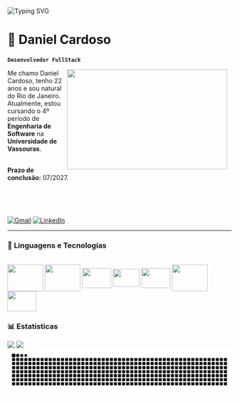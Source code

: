 ![Typing SVG](https://readme-typing-svg.herokuapp.com?size=45&color=886CE4&center=false&vCenter=true&width=1100&height=60&lines=Seja+bem-vindo(a)+ao+meu+perfil!;Sinta-se+à+vontade+para+entrar+em+contato!)

# 👾 Daniel Cardoso
**`Desenvolvedor FullStack`**

<img src="https://media1.tenor.com/m/CEczQHKbh4gAAAAC/pauwex-cozy.gif" width="360" height="225" align="right" style="margin-right: 10px;">
Me chamo Daniel Cardoso, tenho 22 anos e sou natural do Rio de Janeiro. Atualmente, estou cursando o 4º período de <strong>Engenharia de Software</strong> na <strong>Universidade de Vassouras</strong>.

<br/>
<br/>

<strong>Prazo de conclusão:</strong> 07/2027.

<br/>
<br/>
<br/>

[![Gmail](https://img.shields.io/badge/Gmail-red?style=for-the-badge&logo=gmail&logoColor=white)](mailto:danielmazzini6@gmail.com)
[![LinkedIn](https://img.shields.io/badge/LinkedIn-0077B5?style=for-the-badge&logo=linkedin&logoColor=white)](https://www.linkedin.com/in/daniel-cardoso-835b65292?utm_source=share&utm_campaign=share_via&utm_content=profile&utm_medium=android_app)



---


### 🤖 Linguagens e Tecnologias

<div style="display: inline_block"> <br/>
  <img align="center" height="60" width="80" src="https://cdn.jsdelivr.net/gh/devicons/devicon@latest/icons/express/express-original-wordmark.svg" />
  <img align="center" height="60" width="80" src="https://cdn.jsdelivr.net/gh/devicons/devicon@latest/icons/nodejs/nodejs-original-wordmark.svg" />
  <img align="center" height="45" width="65" src="https://cdn.jsdelivr.net/gh/devicons/devicon@latest/icons/react/react-original.svg" />        
  <img align="center" height="40" width="60" src="https://cdn.jsdelivr.net/gh/devicons/devicon@latest/icons/javascript/javascript-original.svg" />
  <img align="center" height="45" width="65" src="https://cdn.jsdelivr.net/gh/devicons/devicon@latest/icons/python/python-original.svg" />
  <img align="center" height="60" width="80" src="https://cdn.jsdelivr.net/gh/devicons/devicon@latest/icons/mysql/mysql-original-wordmark.svg" />        
  <img align="center" height="45" width="65" src="https://cdn.jsdelivr.net/gh/devicons/devicon@latest/icons/docker/docker-plain-wordmark.svg" />
</div>

### 📊 Estatísticas

<div>
  <a src="https://github.com/D4N13LCS/D4N13LCS">
    <img height="180em" src="https://github-readme-stats.vercel.app/api?username=D4N13LCS&show_icons=true&theme=radical&include_all_commits=true&count_private=true&locale=pt-br"/>
    <img height="180em" src="https://github-readme-stats.vercel.app/api/top-langs/?username=D4N13LCS&layout=compact&langs_count=16&theme=radical&custom_title=Tecnologias"/>
</div>

<picture align="center">
  <source media="(prefers-color-scheme: dark)" srcset="https://raw.githubusercontent.com/D4N13LCS/D4N13LCS/output/github-contribution-grid-snake-dark.svg">
  <source media="(prefers-color-scheme: light)" srcset="https://raw.githubusercontent.com/D4N13LCS/D4N13LCS/output/github-contribution-grid-snake-dark.svg">
  <img align="center" alt="github contribution grid snake animation" src="https://raw.githubusercontent.com/D4N13LCS/D4N13LCS/output/github-contribution-grid-snake.svg">
</picture>
          
